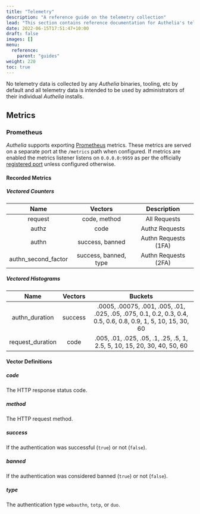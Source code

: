 ```yaml
---
title: "Telemetry"
description: "A reference guide on the telemetry collection"
lead: "This section contains reference documentation for Authelia's telemetry systems."
date: 2022-06-15T17:51:47+10:00
draft: false
images: []
menu:
  reference:
    parent: "guides"
weight: 220
toc: true
---
```


No telemetry data is collected by any *Authelia* binaries, tooling, etc by default and all telemetry data is intended
to be used by administrators of their individual *Authelia* installs.

## Metrics

### Prometheus

*Authelia* supports exporting [Prometheus] metrics. These metrics are served on a separate port at the `/metrics` path
when configured. If metrics are enabled the metrics listener listens on `0.0.0.0:9959` as per the officially
[registered port] unless configured otherwise.

#### Recorded Metrics

##### Vectored Counters

|        Name         |        Vectors        |     Description      |
|:-------------------:|:---------------------:|:--------------------:|
|       request       |     code, method      |     All Requests     |
|        authz        |         code          |    Authz Requests    |
|        authn        |    success, banned    | Authn Requests (1FA) |
| authn_second_factor | success, banned, type | Authn Requests (2FA) |

##### Vectored Histograms

|       Name       | Vectors |                                                    Buckets                                                    |
|:----------------:|:-------:|:-------------------------------------------------------------------------------------------------------------:|
|  authn_duration  | success | .0005, .00075, .001, .005, .01, .025, .05, .075, 0.1, 0.2, 0.3, 0.4, 0.5, 0.6, 0.8, 0.9, 1, 5, 10, 15, 30, 60 |
| request_duration |  code   |                   .005, .01, .025, .05, .1, .25, .5, 1, 2.5, 5, 10, 15, 20, 30, 40, 50, 60                    |

#### Vector Definitions

##### code

The HTTP response status code.

##### method

The HTTP request method.

##### success

If the authentication was successful (`true`) or not (`false`).

##### banned

If the authentication was considered banned (`true`) or not (`false`).

##### type

The authentication type `webauthn`, `totp`, or `duo`.

[Prometheus]: https://prometheus.io/
[registered port]: https://github.com/prometheus/prometheus/wiki/Default-port-allocations
